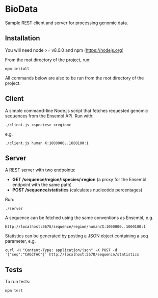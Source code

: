 # BioData
Sample REST client and server for processing genomic data.

## Installation
You will need node >= v8.0.0 and npm (https://nodejs.org)

From the root directory of the project, run:
```
npm install
```

All commands below are also to be run from the root directory of the project.

## Client
A simple command-line Node.js script that fetches requested genomic sequences from the Ensembl API. Run with:
```
./client.js <species> <region>
```

e.g.
```
./client.js human X:1000000..1000100:1
```

## Server
A REST server with two endpoints:
- **GET /sequence/region/:species/:region** (a proxy for the Ensembl endpoint with the same path)
- **POST /sequence/statistics** (calculates nucleotide percentages)

Run:
```
./server
```

A sequence can be fetched using the same conventions as Ensembl, e.g.
```
http://localhost:5678/sequence/region/human/X:1000000..1000100:1
```

Statistics can be generated by posting a JSON object containing a seq parameter, e.g.
```
curl -H "Content-Type: application/json" -X POST -d '{"seq":"CAGCTAC"}' http://localhost:5678/sequence/statistics
```

## Tests
To run tests:
```
npm test
```
